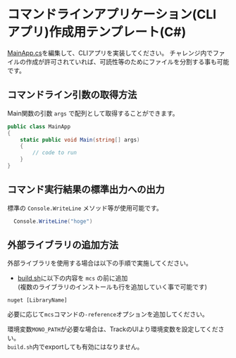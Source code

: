 # コマンドラインアプリケーション(CLI アプリ)作成用テンプレート(C#)

[MainApp.cs](src/MainApp.cs)を編集して、CLIアプリを実装してください。
チャレンジ内でファイルの作成が許可されていれば、可読性等のためにファイルを分割する事も可能です。

## コマンドライン引数の取得方法
Main関数の引数 `args` で配列として取得することができます。

```cs
public class MainApp
{
    static public void Main(string[] args)
    {
        // code to run
    }
}
```

## コマンド実行結果の標準出力への出力
標準の `Console.WriteLine` メソッド等が使用可能です。

```cs
  Console.WriteLine("hoge")
```

## 外部ライブラリの追加方法
外部ライブラリを使用する場合は以下の手順で実施してください。

- [build.sh](build.sh)に以下の内容を `mcs` の前に追加  
(複数のライブラリのインストールも行を追加していく事で可能です)

```
nuget [LibraryName]
```

必要に応じて`mcs`コマンドの`-reference`オプションを追加してください。

環境変数`MONO_PATH`が必要な場合は、TrackのUIより環境変数を設定してください。  
`build.sh`内でexportしても有効にはなりません。
